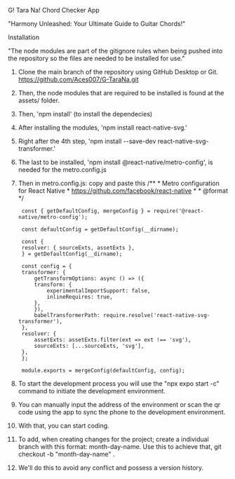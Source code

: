 G! Tara Na! Chord Checker App

"Harmony Unleashed: Your Ultimate Guide to Guitar Chords!"


Installation

"The node modules are part of the gitignore rules when being pushed into the repository so the files are needed to be installed for use."

1. Clone the main branch of the repository using GitHub Desktop or Git. https://github.com/Aces007/G-TaraNa.git
2. Then, the node modules that are required to be installed is found at the assets/ folder.
3. Then, 'npm install' (to install the dependecies)
4. After installing the modules, 'npm install react-native-svg.'
5. Right after the 4th step, 'npm install --save-dev react-native-svg-transformer.'
6. The last to be installed, 'npm install @react-native/metro-config', is needed for the metro.config.js
7. Then in metro.config.js: 
    copy and paste this
        /**
        * Metro configuration for React Native
        * https://github.com/facebook/react-native
        *
        * @format
        */

        const { getDefaultConfig, mergeConfig } = require('@react-native/metro-config');

        const defaultConfig = getDefaultConfig(__dirname);

        const {
        resolver: { sourceExts, assetExts },
        } = getDefaultConfig(__dirname);

        const config = {
        transformer: {
            getTransformOptions: async () => ({
            transform: {
                experimentalImportSupport: false,
                inlineRequires: true,
            },
            }),
            babelTransformerPath: require.resolve('react-native-svg-transformer'),
        },
        resolver: {
            assetExts: assetExts.filter(ext => ext !== 'svg'),
            sourceExts: [...sourceExts, 'svg'],
        },
        };

        module.exports = mergeConfig(defaultConfig, config);

8. To start the development process you will use the "npx expo start -c" command to initiate the development environment.
9. You can manually input the address of the environment or scan the qr code using the app to sync the phone to the development environment.
10. With that, you can start coding.
11. To add, when creating changes for the project; create a individual branch with this format: month-day-name.
Use this to achieve that, git checkout -b "month-day-name" .
12. We'll do this to avoid any conflict and possess a version history. 